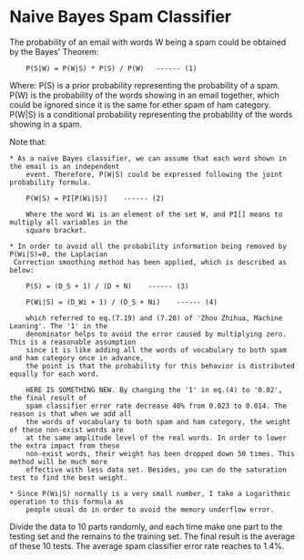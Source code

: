 # Naive Bayes Spam Classifier
The probability of an email with words W being a spam could be obtained by the Bayes' Theorem:

        P(S|W) = P(W|S) * P(S) / P(W)   ------ (1)

Where:
    P(S) is a prior probability representing the probability of a spam.
    P(W) is the probability of the words showing in an email together, which could be ignored since
        it is the same for ether spam of ham category.
    P(W|S) is a conditional probability representing the probability of the words showing in a spam.

Note that:

    * As a naïve Bayes classifier, we can assume that each word shown in the email is an independent
        event. Therefore, P(W|S) could be expressed following the joint probability formula.

        P(W|S) = PI[P(Wi|S)]    ------ (2)

        Where the word Wi is an element of the set W, and PI[] means to multiply all variables in the
        square bracket.

    * In order to avoid all the probability information being removed by P(Wi|S)=0, the Laplacian
     Correction smoothing method has been applied, which is described as below:

        P(S) = (D_S + 1) / (D + N)    ------ (3)

        P(Wi|S) = (D_Wi + 1) / (D_S + Ni)    ------ (4)

        which referred to eq.(7.19) and (7.20) of 'Zhou Zhihua, Machine Leaning'. The '1' in the
        denominator helps to avoid the error caused by multiplying zero. This is a reasonable assumption
        since it is like adding all the words of vocabulary to both spam and ham category once in advance,
        the point is that the probability for this behavior is distributed equally for each word.

        HERE IS SOMETHING NEW. By changing the '1' in eq.(4) to '0.02', the final result of
        spam classifier error rate decrease 40% from 0.023 to 0.014. The reason is that when we add all
        the words of vocabulary to both spam and ham category, the weight of these non-exist words are
        at the same amplitude level of the real words. In order to lower the extra impact from these
        non-exist words, their weight has been dropped down 50 times. This method will be much more
        effective with less data set. Besides, you can do the saturation test to find the best weight.

    * Since P(Wi|S) normally is a very small number, I take a Logarithmic operation to this formula as
        people usual do in order to avoid the memory underflow error.
        
Divide the data to 10 parts randomly, and each time make one part to the testing set and the remains to 
the training set. The final result is the average of these 10 tests. The average spam classifier error 
rate reaches to 1.4%.
